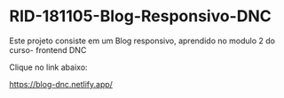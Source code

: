 # RID-181105-Blog-Responsivo-DNC

Este projeto consiste em um Blog responsivo, aprendido no modulo 2 do curso- frontend DNC 


Clique no link abaixo:

https://blog-dnc.netlify.app/
